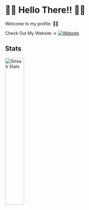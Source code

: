 # 👋👋 Hello There!! 👋👋
Welcome to my profile. 🙂🙂

Check Out My Website -> [![Website](https://img.shields.io/badge/Website-blue)](https://swayam-padhy.gitbook.io/root)
<a><h2>Stats</h2></a>
<div>
    <a href="https://github-readme-streak-stats.herokuapp.com">
        <img width="35%" alt="Streak Stats" src="https://github-readme-stats.vercel.app/api/top-langs/?username=Swayampadhy&theme=onedark&layout=compact&exclude_repo=Lane_detection"/>
    </a> 
    </a>
</div>
